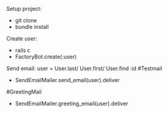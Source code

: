 Setup project:
- git clone
- bundle install

Create user:
- rails c
- FactoryBot.create(:user)

Send email:
user = User.last/ User.first/ User.find :id
#Testmail
- SendEmailMailer.send_email(user).deliver

#GreetingMail
- SendEmailMailer.greeting_email(user).deliver
